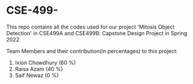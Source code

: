 # CSE-499-
This repo contains all the codes used for our project 'Mitosis Object Detection' in CSE499A and CSE499B: Capstone Design Project in Spring 2022

Team Members and their contribution(in percentages) to this project:
1. Ixion Chowdhury (60 %)
2. Raisa Azam      (40 %)
3. Saif Newaz      (0 %)
